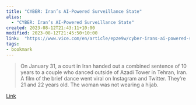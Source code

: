 ```yaml
---
title: "CYBER: Iran’s AI-Powered Surveillance State"
alias:
  - "CYBER: Iran’s AI-Powered Surveillance State"
created: 2023-08-12T21:43:11+10:00
modified: 2023-08-12T21:45:50+10:00
link:  "https://www.vice.com/en/article/epze9w/cyber-irans-ai-powered-surveillance-state"
tags:
- bookmark
---
```


> On January 31, a court in Iran handed out a combined sentence of 10 years to a couple who danced outside of Azadi Tower in Tehran, Iran. A film of the brief dance went viral on Instagram and Twitter. They’re 21 and 22 years old. The woman was not wearing a hijab.

[Link](https://www.vice.com/en/article/epze9w/cyber-irans-ai-powered-surveillance-state)